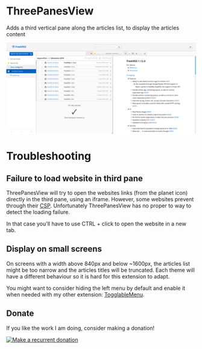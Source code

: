 # ThreePanesView

Adds a third vertical pane along the articles list, to display the articles content

![Screenshot of the extension](./screenshot.png)

# Troubleshooting

## Failure to load website in third pane

ThreePanesView will try to open the websites links (from the planet icon) directly in the third pane, using an iframe. However, some websites prevent through their [CSP](https://developer.mozilla.org/en-US/docs/Web/HTTP/CSP). Unfortunately ThreePanesView has no proper to way to detect the loading failure.

In that case you'll have to use CTRL + click to open the website in a new tab.

## Display on small screens

On screens with a width above 840px and below ~1600px, the articles list might be too narrow and the articles titles will be truncated.
Each theme will have a different behaviour so it is hard for this extension to adapt.

You might want to consider hiding the left menu by default and enable it when needed with my other extension: [TogglableMenu](https://framagit.org/nicofrand/xextension-togglablemenu).

## Donate

If you like the work I am doing, consider making a donation!

[![Make a recurrent donation](https://liberapay.com/assets/widgets/donate.svg)](https://liberapay.com/nicofrand/donate)
